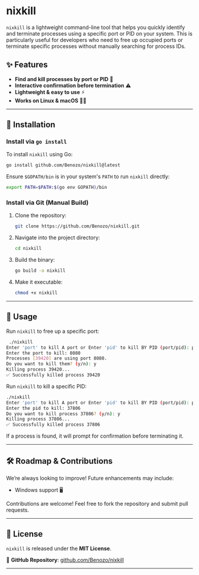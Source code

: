 # nixkill

`nixkill` is a lightweight command-line tool that helps you quickly identify and terminate processes using a specific port or PID on your system. This is particularly useful for developers who need to free up occupied ports or terminate specific processes without manually searching for process IDs.

## ✨ Features
- **Find and kill processes by port or PID** 🛑
- **Interactive confirmation before termination** ⚠️
- **Lightweight & easy to use** ⚡
- **Works on Linux & macOS** 🐧🍏

---

## 🚀 Installation

### Install via `go install`
To install `nixkill` using Go:
```sh
go install github.com/Benozo/nixkill@latest
```
Ensure `$GOPATH/bin` is in your system's `PATH` to run `nixkill` directly:
```sh
export PATH=$PATH:$(go env GOPATH)/bin
```

### Install via Git (Manual Build)
1. Clone the repository:
   ```sh
   git clone https://github.com/Benozo/nixkill.git
   ```
2. Navigate into the project directory:
   ```sh
   cd nixkill
   ```
3. Build the binary:
   ```sh
   go build -o nixkill
   ```
4. Make it executable:
   ```sh
   chmod +x nixkill
   ```

---

## 📌 Usage

Run `nixkill` to free up a specific port:

```sh
 ./nixkill 
Enter 'port' to kill A port or Enter 'pid' to kill BY PID (port/pid): port
Enter the port to kill: 8080
Processes [39420] are using port 8080.
Do you want to kill them? (y/n): y
Killing process 39420...
✅ Successfully killed process 39420
```

Run `nixkill` to kill a specific PID:

```sh
./nixkill 
Enter 'port' to kill A port or Enter 'pid' to kill BY PID (port/pid): pid
Enter the pid to kill: 37806
Do you want to kill process 37806? (y/n): y
Killing process 37806...
✅ Successfully killed process 37806
```

If a process is found, it will prompt for confirmation before terminating it.

---

## 🛠️ Roadmap & Contributions
We’re always looking to improve! Future enhancements may include:
- Windows support 🖥️

Contributions are welcome! Feel free to fork the repository and submit pull requests.

---

## 📜 License
`nixkill` is released under the **MIT License**.

🔗 **GitHub Repository**: [github.com/Benozo/nixkill](https://github.com/Benozo/nixkill)  

---
````
